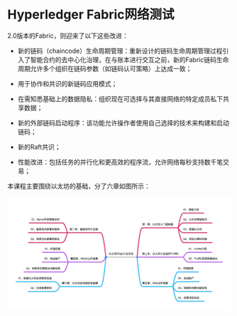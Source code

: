 Hyperledger Fabric网络测试
================================
2.0版本的Fabric，则迎来了以下这些改进：

- 新的链码（chaincode）生命周期管理：重新设计的链码生命周期管理过程引入了智能合约的去中心化治理，在与账本进行交互之前，新的Fabric链码生命周期允许多个组织在链码参数（如链码认可策略）上达成一致；

- 用于协作和共识的新链码应用模式；

- 在需知悉基础上的数据隐私：组织现在可选择与其直接网络的特定成员私下共享数据；

- 新的外部链码启动程序：该功能允许操作者使用自己选择的技术来构建和启动链码；

- 新的Raft共识；

- 性能改进：包括任务的并行化和更高效的程序流，允许网络每秒支持数千笔交易；




本课程主要围绕以太坊的基础，分了六章如图所示：
<div align=center>


![以太坊的基础教程](../images/5e023008af6a7.jpg)
</div>
